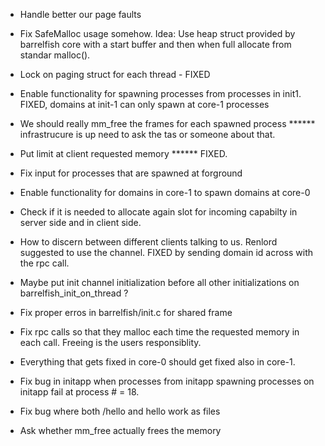 - Handle better our page faults 

- Fix SafeMalloc usage somehow. Idea: Use heap struct provided by barrelfish core with a start buffer and then when full allocate from standar malloc().

- Lock on paging struct for each thread - FIXED
- Enable functionality for spawning processes from processes in init1. FIXED, domains at init-1 can only spawn at core-1 processes 

- We should really mm_free the frames for each spawned process 				****** infrastrucure is up need to ask the tas or someone about that.

- Put limit at client requested memory 						   				****** FIXED.

- Fix input for processes that are spawned at forground

- Enable functionality for domains in core-1 to spawn domains at core-0

- Check if it is needed to allocate again slot for incoming capabilty in server side and in client side.

- How to discern between different clients talking to us. Renlord suggested to use the channel. FIXED by sending domain id across with the rpc call.

- Maybe put init channel initialization before all other initializations on barrelfish_init_on_thread ?

- Fix proper erros in barrelfish/init.c for shared frame

- Fix rpc calls so that they malloc each time the requested memory in each call. Freeing is the users responsiblity.

- Everything that gets fixed in core-0 should get fixed also in core-1.

- Fix bug in initapp when processes from initapp spawning processes on initapp fail at process # = 18.

- Fix bug where both /hello and hello work as files

- Ask whether mm_free actually frees the memory
